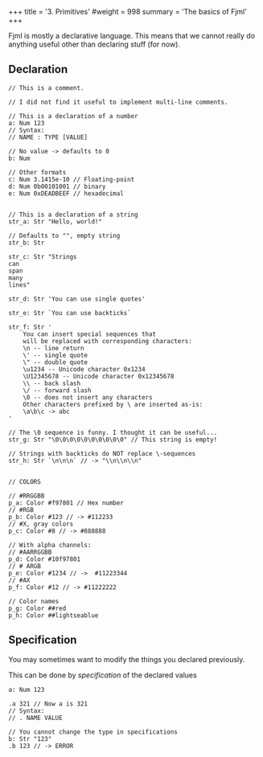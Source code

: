+++
title = '3. Primitives'
#weight = 998
summary = 'The basics of Fjml'
+++

Fjml is mostly a declarative language. This means that we cannot really do anything useful other than declaring stuff (for now).

## Declaration

```
// This is a comment.

// I did not find it useful to implement multi-line comments.

// This is a declaration of a number
a: Num 123 
// Syntax:
// NAME : TYPE [VALUE]

// No value -> defaults to 0
b: Num

// Other formats
c: Num 3.1415e-10 // Floating-point
d: Num 0b00101001 // binary
e: Num 0xDEADBEEF // hexadecimal


// This is a declaration of a string
str_a: Str "Hello, world!"

// Defaults to "", empty string
str_b: Str

str_c: Str "Strings
can
span
many
lines"

str_d: Str 'You can use single quotes'

str_e: Str `You can use backticks`

str_f: Str '
    You can insert special sequences that
    will be replaced with corresponding characters:
    \n -- line return
    \' -- single quote
    \" -- double quote
    \u1234 -- Unicode character 0x1234
    \U12345678 -- Unicode character 0x12345678
    \\ -- back slash
    \/ -- forward slash
    \0 -- does not insert any characters
    Other characters prefixed by \ are inserted as-is:
    \a\b\c -> abc
'

// The \0 sequence is funny. I thought it can be useful...
str_g: Str "\0\0\0\0\0\0\0\0\0\0" // This string is empty!

// Strings with backticks do NOT replace \-sequences
str_h: Str `\n\n\n` // -> "\\n\\n\\n"


// COLORS

// #RRGGBB
p_a: Color #f97801 // Hex number
// #RGB
p_b: Color #123 // -> #112233
// #X, gray colors
p_c: Color #8 // -> #888888

// With alpha channels:
// #AARRGGBB
p_d: Color #10f97801
// # ARGB
p_e: Color #1234 // ->  #11223344
// #AX
p_f: Color #12 // -> #11222222

// Color names
p_g: Color ##red
p_h: Color ##lightseablue
```

## Specification

You may sometimes want to modify the things you declared previously.

This can be done by _specification_ of the declared values

```
a: Num 123

.a 321 // Now a is 321
// Syntax:
// . NAME VALUE

// You cannot change the type in specifications
b: Str "123"
.b 123 // -> ERROR
```